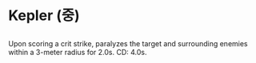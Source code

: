 # Kepler (중)

##

Upon scoring a crit strike, paralyzes the target and surrounding enemies within a 3-meter radius for 2.0s. CD: 4.0s.
